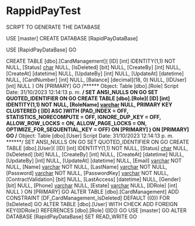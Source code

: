 # RappidPayTest

SCRIPT TO GENERATE THE DATABASE

USE [master]
CREATE DATABASE [RapidPayDataBase]
 
USE [RapidPayDataBase]
GO

CREATE TABLE [dbo].[CardManagement](
	[ID] [int] IDENTITY(1,1) NOT NULL,
	[Status] [char](1) NULL,
	[IsDeleted] [bit] NULL,
	[CreateBy] [int] NULL,
	[CreateAt] [datetime] NULL,
	[UpdateBy] [int] NULL,
	[UpdateAt] [datetime] NULL,
	[CardNumber] [int] NULL,
	[Balance] [decimal](18, 0) NULL,
	[IDUser] [int] NULL
) ON [PRIMARY]
GO
/****** Object:  Table [dbo].[Role]    Script Date: 31/10/2023 12:14:13 p. m. ******/
SET ANSI_NULLS ON
GO
SET QUOTED_IDENTIFIER ON
GO
CREATE TABLE [dbo].[Role](
	[ID] [int] IDENTITY(1,1) NOT NULL,
	[RoleName] [varchar](50) NULL,
PRIMARY KEY CLUSTERED 
(
	[ID] ASC
)WITH (PAD_INDEX = OFF, STATISTICS_NORECOMPUTE = OFF, IGNORE_DUP_KEY = OFF, ALLOW_ROW_LOCKS = ON, ALLOW_PAGE_LOCKS = ON, OPTIMIZE_FOR_SEQUENTIAL_KEY = OFF) ON [PRIMARY]
) ON [PRIMARY]
GO
/****** Object:  Table [dbo].[User]    Script Date: 31/10/2023 12:14:13 p. m. ******/
SET ANSI_NULLS ON
GO
SET QUOTED_IDENTIFIER ON
GO
CREATE TABLE [dbo].[User](
	[ID] [int] IDENTITY(1,1) NOT NULL,
	[Status] [char](1) NULL,
	[IsDeleted] [bit] NULL,
	[CreateBy] [int] NULL,
	[CreateAt] [datetime] NULL,
	[UpdateBy] [int] NULL,
	[UpdateAt] [datetime] NULL,
	[Email] [varchar](100) NOT NULL,
	[Name] [varchar](100) NOT NULL,
	[LastName] [varchar](100) NOT NULL,
	[Password] [varchar](250) NOT NULL,
	[PasswordKey] [varchar](250) NOT NULL,
	[ContractValidation] [bit] NULL,
	[LastAccess] [datetime] NULL,
	[Gender] [bit] NULL,
	[Phone] [varchar](100) NULL,
	[Estate] [varchar](100) NULL,
	[IDRole] [int] NULL
) ON [PRIMARY]
GO
ALTER TABLE [dbo].[CardManagement] ADD  CONSTRAINT [DF_CardManagement_IsDeleted]  DEFAULT ((0)) FOR [IsDeleted]
GO
ALTER TABLE [dbo].[User]  WITH CHECK ADD FOREIGN KEY([IDRole])
REFERENCES [dbo].[Role] ([ID])
GO
USE [master]
GO
ALTER DATABASE [RapidPayDataBase] SET  READ_WRITE 
GO
